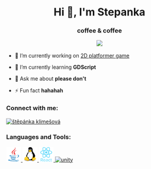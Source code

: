 <h1 align="center">Hi 👋, I'm Stepanka</h1>
<h3 align="center">coffee & coffee</h3>

<div align="center">
<img src="https://user-images.githubusercontent.com/90748524/195600222-5d31bb00-db94-4755-b86b-572a4b3c4910.gif">
</div>

- 🔭 I’m currently working on [2D platformer game](https://github.com/stepankaKlimesova/Dlouhodoba_maturitni_prace)

- 🌱 I’m currently learning **GDScript**

- 💬 Ask me about **please don't**

- ⚡ Fun fact **hahahah**

<h3 align="left">Connect with me:</h3>
<p align="left">
<a href="https://linkedin.com/in/štěpánka klimešová" target="blank"><img align="center" src="https://raw.githubusercontent.com/rahuldkjain/github-profile-readme-generator/master/src/images/icons/Social/linked-in-alt.svg" alt="štěpánka klimešová" height="30" width="40" /></a>
</p>

<h3 align="left">Languages and Tools:</h3>
<p align="left"> <a href="https://www.java.com" target="_blank" rel="noreferrer"> <img src="https://raw.githubusercontent.com/devicons/devicon/master/icons/java/java-original.svg" alt="java" width="40" height="40"/> </a> <a href="https://www.linux.org/" target="_blank" rel="noreferrer"> <img src="https://raw.githubusercontent.com/devicons/devicon/master/icons/linux/linux-original.svg" alt="linux" width="40" height="40"/> </a> <a href="https://reactjs.org/" target="_blank" rel="noreferrer"> <img src="https://raw.githubusercontent.com/devicons/devicon/master/icons/react/react-original-wordmark.svg" alt="react" width="40" height="40"/> </a> <a href="https://unity.com/" target="_blank" rel="noreferrer"> <img src="https://www.vectorlogo.zone/logos/unity3d/unity3d-icon.svg" alt="unity" width="40" height="40"/> </a> </p>
